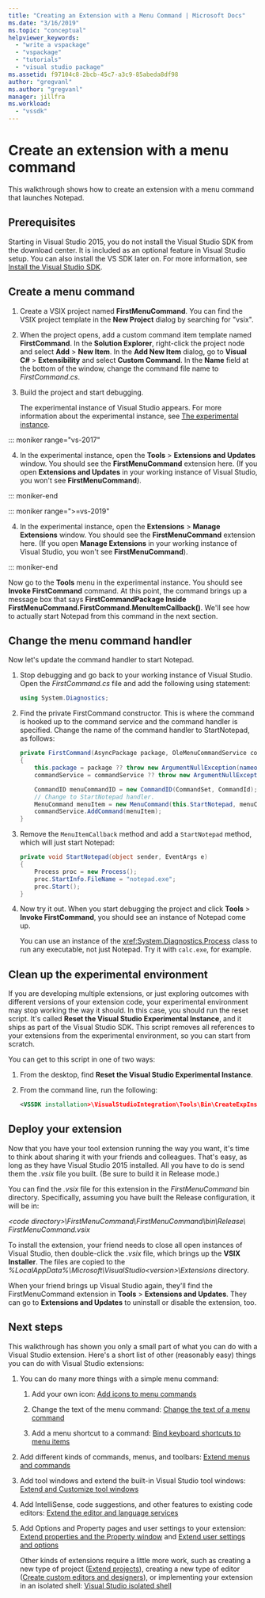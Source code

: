 ```yaml
---
title: "Creating an Extension with a Menu Command | Microsoft Docs"
ms.date: "3/16/2019"
ms.topic: "conceptual"
helpviewer_keywords:
  - "write a vspackage"
  - "vspackage"
  - "tutorials"
  - "visual studio package"
ms.assetid: f97104c8-2bcb-45c7-a3c9-85abeda8df98
author: "gregvanl"
ms.author: "gregvanl"
manager: jillfra
ms.workload:
  - "vssdk"
---
```

# Create an extension with a menu command

This walkthrough shows how to create an extension with a menu command that launches Notepad.

## Prerequisites

Starting in Visual Studio 2015, you do not install the Visual Studio SDK from the download center. It is included as an optional feature in Visual Studio setup. You can also install the VS SDK later on. For more information, see [Install the Visual Studio SDK](../extensibility/installing-the-visual-studio-sdk.md).

## Create a menu command

1. Create a VSIX project named **FirstMenuCommand**. You can find the VSIX project template in the **New Project** dialog by searching for "vsix".

2. When the project opens, add a custom command item template named **FirstCommand**. In the **Solution Explorer**, right-click the project node and select **Add** > **New Item**. In the **Add New Item** dialog, go to **Visual C#** > **Extensibility** and select **Custom Command**. In the **Name** field at the bottom of the window, change the command file name to *FirstCommand.cs*.

3. Build the project and start debugging.

    The experimental instance of Visual Studio appears. For more information about the experimental instance, see [The experimental instance](../extensibility/the-experimental-instance.md).

::: moniker range="vs-2017"

4. In the experimental instance, open the **Tools** > **Extensions and Updates** window. You should see the **FirstMenuCommand** extension here. (If you open **Extensions and Updates** in your working instance of Visual Studio, you won't see **FirstMenuCommand**).

::: moniker-end

::: moniker range=">=vs-2019"

4. In the experimental instance, open the **Extensions** > **Manage Extensions** window. You should see the **FirstMenuCommand** extension here. (If you open **Manage Extensions** in your working instance of Visual Studio, you won't see **FirstMenuCommand**).

::: moniker-end

Now go to the **Tools** menu in the experimental instance. You should see **Invoke FirstCommand** command. At this point, the command brings up a message box that says **FirstCommandPackage Inside FirstMenuCommand.FirstCommand.MenuItemCallback()**. We'll see how to actually start Notepad from this command in the next section.

## Change the menu command handler

Now let's update the command handler to start Notepad.

1. Stop debugging and go back to your working instance of Visual Studio. Open the *FirstCommand.cs* file and add the following using statement:

    ```csharp
    using System.Diagnostics;
    ```

2. Find the private FirstCommand constructor. This is where the command is hooked up to the command service and the command handler is specified. Change the name of the command handler to StartNotepad, as follows:

    ```csharp
    private FirstCommand(AsyncPackage package, OleMenuCommandService commandService)
    {
        this.package = package ?? throw new ArgumentNullException(nameof(package));
        commandService = commandService ?? throw new ArgumentNullException(nameof(commandService));

        CommandID menuCommandID = new CommandID(CommandSet, CommandId);
        // Change to StartNotepad handler.
        MenuCommand menuItem = new MenuCommand(this.StartNotepad, menuCommandID);
        commandService.AddCommand(menuItem);
    }
    ```

3. Remove the `MenuItemCallback` method and add a `StartNotepad` method, which will just start Notepad:

    ```csharp
    private void StartNotepad(object sender, EventArgs e)
    {
        Process proc = new Process();
        proc.StartInfo.FileName = "notepad.exe";
        proc.Start();
    }
    ```

4. Now try it out. When you start debugging the project and click **Tools** > **Invoke FirstCommand**, you should see an instance of Notepad come up.

    You can use an instance of the <xref:System.Diagnostics.Process> class to run any executable, not just Notepad. Try it with `calc.exe`, for example.

## Clean up the experimental environment

If you are developing multiple extensions, or just exploring outcomes with different versions of your extension code, your experimental environment may stop working the way it should. In this case, you should run the reset script. It's called **Reset the Visual Studio Experimental Instance**, and it ships as part of the Visual Studio SDK. This script removes all references to your extensions from the experimental environment, so you can start from scratch.

You can get to this script in one of two ways:

1. From the desktop, find **Reset the Visual Studio Experimental Instance**.

2. From the command line, run the following:

    ```xml
    <VSSDK installation>\VisualStudioIntegration\Tools\Bin\CreateExpInstance.exe /Reset /VSInstance=<version> /RootSuffix=Exp && PAUSE

    ```

## Deploy your extension

Now that you have your tool extension running the way you want, it's time to think about sharing it with your friends and colleagues. That's easy, as long as they have Visual Studio 2015 installed. All you have to do is send them the *.vsix* file you built. (Be sure to build it in Release mode.)

You can find the *.vsix* file for this extension in the *FirstMenuCommand* bin directory. Specifically, assuming you have built the Release configuration, it will be in:

*\<code directory>\FirstMenuCommand\FirstMenuCommand\bin\Release\ FirstMenuCommand.vsix*

To install the extension, your friend needs to close all open instances of Visual Studio, then double-click the *.vsix* file, which brings up the **VSIX Installer**. The files are copied to the *%LocalAppData%\Microsoft\VisualStudio\<version>\Extensions* directory.

When your friend brings up Visual Studio again, they'll find the FirstMenuCommand extension in **Tools** > **Extensions and Updates**. They can go to **Extensions and Updates** to uninstall or disable the extension, too.

## Next steps

This walkthrough has shown you only a small part of what you can do with a Visual Studio extension. Here's a short list of other (reasonably easy) things you can do with Visual Studio extensions:

1. You can do many more things with a simple menu command:

   1. Add your own icon: [Add icons to menu commands](../extensibility/adding-icons-to-menu-commands.md)

   2. Change the text of the menu command: [Change the text of a menu command](../extensibility/changing-the-text-of-a-menu-command.md)

   3. Add a menu shortcut to a command: [Bind keyboard shortcuts to menu items](../extensibility/binding-keyboard-shortcuts-to-menu-items.md)

2. Add different kinds of commands, menus, and toolbars: [Extend menus and commands](../extensibility/extending-menus-and-commands.md)

3. Add tool windows and extend the built-in Visual Studio tool windows: [Extend and Customize tool windows](../extensibility/extending-and-customizing-tool-windows.md)

4. Add IntelliSense, code suggestions, and other features to existing code editors: [Extend the editor and language services](../extensibility/extending-the-editor-and-language-services.md)

5. Add Options and Property pages and user settings to your extension: [Extend properties and the Property window](../extensibility/extending-properties-and-the-property-window.md) and [Extend user settings and options](../extensibility/extending-user-settings-and-options.md)

   Other kinds of extensions require a little more work, such as creating a new type of project ([Extend projects](../extensibility/extending-projects.md)), creating a new type of editor ([Create custom editors and designers](../extensibility/creating-custom-editors-and-designers.md)), or implementing your extension in an isolated shell: [Visual Studio isolated shell](/visualstudio/extensibility/shell/visual-studio-isolated-shell)
